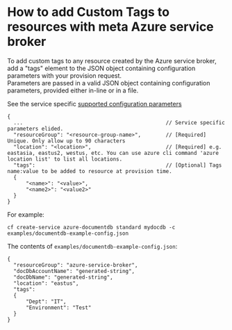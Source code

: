 # How to add Custom Tags to resources with meta Azure service broker

To add custom tags to any resource created by the Azure service broker, add a "tags" element to the JSON object containing configuration parameters with your provision request.  
Parameters are passed in a valid JSON object containing configuration parameters, provided either in-line or in a file.

  See the service specific [supported configuration parameters](../README.MD#the-provided-services) 

  ```
  {
    ...                                              // Service specific parameters elided. 
    "resourceGroup": "<resource-group-name>",        // [Required] Unique. Only allow up to 90 characters
    "location": "<location>",                        // [Required] e.g. eastasia, eastus2, westus, etc. You can use azure cli command 'azure location list' to list all locations.
    "tags":                                          // [Optional] Tags name:value to be added to resource at provision time.
    {
        "<name>": "<value>",
        "<name2>": "<value2>"
    }
  }
  ```
  For example:

  ```
  cf create-service azure-documentdb standard mydocdb -c examples/documentdb-example-config.json
  ```

  The contents of `examples/documentdb-example-config.json`:

  ```
  {
    "resourceGroup": "azure-service-broker",
    "docDbAccountName": "generated-string",
    "docDbName": "generated-string",
    "location": "eastus",
    "tags":
    {
        "Dept": "IT",
        "Environment": "Test"
    }
  }
  ```
